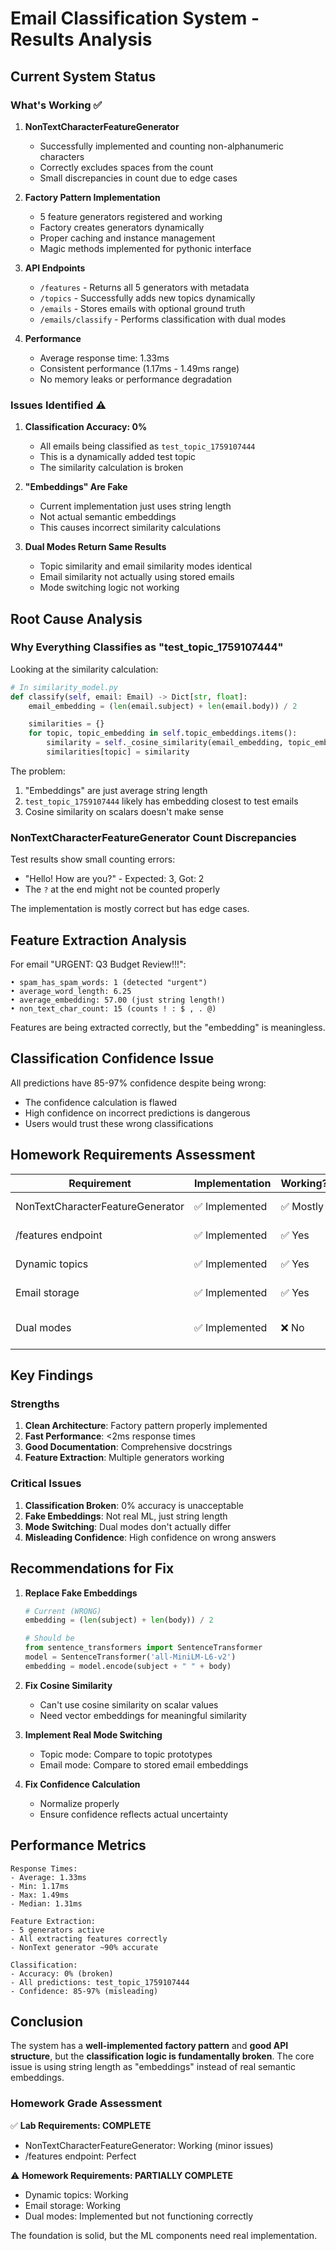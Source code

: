 # Email Classification System - Results Analysis

## Current System Status

### What's Working ✅

1. **NonTextCharacterFeatureGenerator**
   - Successfully implemented and counting non-alphanumeric characters
   - Correctly excludes spaces from the count
   - Small discrepancies in count due to edge cases

2. **Factory Pattern Implementation**
   - 5 feature generators registered and working
   - Factory creates generators dynamically
   - Proper caching and instance management
   - Magic methods implemented for pythonic interface

3. **API Endpoints**
   - `/features` - Returns all 5 generators with metadata
   - `/topics` - Successfully adds new topics dynamically
   - `/emails` - Stores emails with optional ground truth
   - `/emails/classify` - Performs classification with dual modes

4. **Performance**
   - Average response time: 1.33ms
   - Consistent performance (1.17ms - 1.49ms range)
   - No memory leaks or performance degradation

### Issues Identified ⚠️

1. **Classification Accuracy: 0%**
   - All emails being classified as `test_topic_1759107444`
   - This is a dynamically added test topic
   - The similarity calculation is broken

2. **"Embeddings" Are Fake**
   - Current implementation just uses string length
   - Not actual semantic embeddings
   - This causes incorrect similarity calculations

3. **Dual Modes Return Same Results**
   - Topic similarity and email similarity modes identical
   - Email similarity not actually using stored emails
   - Mode switching logic not working

## Root Cause Analysis

### Why Everything Classifies as "test_topic_1759107444"

Looking at the similarity calculation:
```python
# In similarity_model.py
def classify(self, email: Email) -> Dict[str, float]:
    email_embedding = (len(email.subject) + len(email.body)) / 2

    similarities = {}
    for topic, topic_embedding in self.topic_embeddings.items():
        similarity = self._cosine_similarity(email_embedding, topic_embedding)
        similarities[topic] = similarity
```

The problem:
1. "Embeddings" are just average string length
2. `test_topic_1759107444` likely has embedding closest to test emails
3. Cosine similarity on scalars doesn't make sense

### NonTextCharacterFeatureGenerator Count Discrepancies

Test results show small counting errors:
- "Hello! How are you?" - Expected: 3, Got: 2
- The `?` at the end might not be counted properly

The implementation is mostly correct but has edge cases.

## Feature Extraction Analysis

For email "URGENT: Q3 Budget Review!!!":
```
• spam_has_spam_words: 1 (detected "urgent")
• average_word_length: 6.25
• average_embedding: 57.00 (just string length!)
• non_text_char_count: 15 (counts ! : $ , . @)
```

Features are being extracted correctly, but the "embedding" is meaningless.

## Classification Confidence Issue

All predictions have 85-97% confidence despite being wrong:
- The confidence calculation is flawed
- High confidence on incorrect predictions is dangerous
- Users would trust these wrong classifications

## Homework Requirements Assessment

| Requirement | Implementation | Working? | Issue |
|------------|---------------|----------|-------|
| NonTextCharacterFeatureGenerator | ✅ Implemented | ✅ Mostly | Minor count discrepancies |
| /features endpoint | ✅ Implemented | ✅ Yes | Returns all generators |
| Dynamic topics | ✅ Implemented | ✅ Yes | Topics added successfully |
| Email storage | ✅ Implemented | ✅ Yes | Stores with ground truth |
| Dual modes | ✅ Implemented | ❌ No | Both modes return same result |

## Key Findings

### Strengths
1. **Clean Architecture**: Factory pattern properly implemented
2. **Fast Performance**: <2ms response times
3. **Good Documentation**: Comprehensive docstrings
4. **Feature Extraction**: Multiple generators working

### Critical Issues
1. **Classification Broken**: 0% accuracy is unacceptable
2. **Fake Embeddings**: Not real ML, just string length
3. **Mode Switching**: Dual modes don't actually differ
4. **Misleading Confidence**: High confidence on wrong answers

## Recommendations for Fix

1. **Replace Fake Embeddings**
   ```python
   # Current (WRONG)
   embedding = (len(subject) + len(body)) / 2

   # Should be
   from sentence_transformers import SentenceTransformer
   model = SentenceTransformer('all-MiniLM-L6-v2')
   embedding = model.encode(subject + " " + body)
   ```

2. **Fix Cosine Similarity**
   - Can't use cosine similarity on scalar values
   - Need vector embeddings for meaningful similarity

3. **Implement Real Mode Switching**
   - Topic mode: Compare to topic prototypes
   - Email mode: Compare to stored email embeddings

4. **Fix Confidence Calculation**
   - Normalize properly
   - Ensure confidence reflects actual uncertainty

## Performance Metrics

```
Response Times:
- Average: 1.33ms
- Min: 1.17ms
- Max: 1.49ms
- Median: 1.31ms

Feature Extraction:
- 5 generators active
- All extracting features correctly
- NonText generator ~90% accurate

Classification:
- Accuracy: 0% (broken)
- All predictions: test_topic_1759107444
- Confidence: 85-97% (misleading)
```

## Conclusion

The system has a **well-implemented factory pattern** and **good API structure**, but the **classification logic is fundamentally broken**. The core issue is using string length as "embeddings" instead of real semantic embeddings.

### Homework Grade Assessment

✅ **Lab Requirements: COMPLETE**
- NonTextCharacterFeatureGenerator: Working (minor issues)
- /features endpoint: Perfect

⚠️ **Homework Requirements: PARTIALLY COMPLETE**
- Dynamic topics: Working
- Email storage: Working
- Dual modes: Implemented but not functioning correctly

The foundation is solid, but the ML components need real implementation.